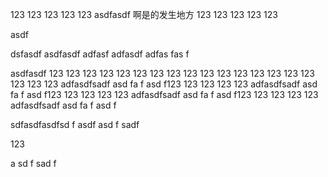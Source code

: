 123
123
123
123
123
asdfasdf
啊是的发生地方
123
123
123
123
123









asdf


dsfasdf
asdfasdf
adfasf
adfasdf
adfas
fas
f






asdfasdf
123
123
123
123
123
123
123
123
123
123
123
123
123
123
123
123
123
123
123
adfasdfsadf
asd
fa
f
asd
f123
123
123
123
123
adfasdfsadf
asd
fa
f
asd
f123
123
123
123
123
adfasdfsadf
asd
fa
f
asd
f123
123
123
123
123
adfasdfsadf
asd
fa
f
asd
f



sdfasdfasdfsd
f
asdf
asd
f
sadf











123






















a
sd
f
sad
f